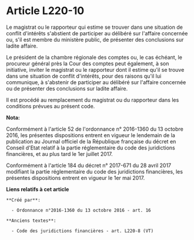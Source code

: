 # Article L220-10

Le magistrat ou le rapporteur qui estime se trouver dans une situation de conflit d'intérêts s'abstient de participer au
délibéré sur l'affaire concernée ou, s'il est membre du ministère public, de présenter des conclusions sur ladite affaire.

Le président de la chambre régionale des comptes ou, le cas échéant, le procureur général près la Cour des comptes peut
également, à son initiative, inviter le magistrat ou le rapporteur dont il estime qu'il se trouve dans une situation de
conflit d'intérêts, pour des raisons qu'il lui communique, à s'abstenir de participer au délibéré sur l'affaire concernée ou
de présenter des conclusions sur ladite affaire.

Il est procédé au remplacement du magistrat ou du rapporteur dans les conditions prévues au présent code.

**Nota:**

Conformément à l'article 52 de l'ordonnance n° 2016-1360 du 13 octobre 2016, les présentes dispositions entrent en vigueur le
lendemain de la publication au Journal officiel de la République française du décret en Conseil d'Etat relatif à la partie
réglementaire du code des juridictions financières, et au plus tard le 1er juillet 2017.

Conformément à l'article 184 du décret n° 2017-671 du 28 avril 2017 modifiant la partie réglementaire du code des
juridictions financières, les présentes dispositions entrent en vigueur le 1er mai 2017.

**Liens relatifs à cet article**

	**Créé par**:

	  - Ordonnance n°2016-1360 du 13 octobre 2016 - art. 16

	**Anciens textes**:

	  - Code des juridictions financières - art. L220-8 (VT)
